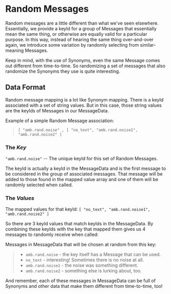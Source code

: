 # Random Messages

Random messages are a little different than what we've seen elsewhere.  Essentially, we provide a keyId for a group of Messages that essentially mean the same thing, or otherwise are equally valid for a particular purpose.  In this way, instead of hearing the same thing over-and-over again, we introduce some variation by randomly selecting from similar-meaning Messages.

Keep in mind, with the use of Synonyms, even the same Message comes out different from time-to-time.  So randomizing a set of messages that also randomize the Synonyms they use is quite interesting.

## Data Format

Random message mapping is a lot like Synonym mapping.  There is a keyId associated with a set of string values.  But in this case, those string values are the keyIds of Messages in our MessageData.

Example of a simple Random Message association:

> ```[ "amb.rand.noise" , [ "no_text", "amb.rand.noise1", "amb.rand.noise2" ]```

### The ***Key***

```"amb.rand.noise"``` -- The unique keyId for this set of Random Messages.

The keyId is actually a keyId in the MessageData and is the first message to be considered in the group of associated messages.  That message will be added to those found in the mapped value array and one of them will be randomly selected when called.

### The ***Values***

The mapped values for that keyId: ```[ "no_text", "amb.rand.noise1", "amb.rand.noise2" ]```

So there are 3 keyId values that match keyIds in the MessageData.  By combining these keyIds with the key that mapped them gives us 4 messages to randomly receive when called:

Messages in MessageData that will be chosen at random from this key:

> * ```amb.rand.noise``` - the key itself has a Message that can be used.
> * ```no_text``` - interesting!  Sometimes there is no noise at all.
> * ```amb.rand.noise1``` - the noise was something different.
> * ```amb.rand.noise2``` - something else is lurking about, too.

And remember, each of these messages in MessageData can be full of Synonyms and other data that make them different from time-to-time, too!

